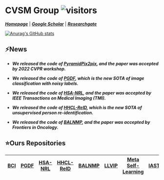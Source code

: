 # CVSM Group ![visitors](https://visitor-badge.glitch.me/badge?page_id=bupt-ai-cz/bupt-ai-cz)

[***Homepage***](https://teacher.bupt.edu.cn/zhuchuang/en/index.htm) | [***Google Scholar***](https://scholar.google.com/citations?hl=zh-CN&user=FuCo7AkAAAAJ&view_op=list_works) | [***Researchgate***](https://www.researchgate.net/profile/Chuang_Zhu)


[![Anurag's GitHub stats](https://github-readme-stats.vercel.app/api?username=bupt-ai-cz&show_icons=true)](https://github.com/anuraghazra/github-readme-stats)

## ⚡News

- ***We released the code of [PyramidPix2pix](https://github.com/bupt-ai-cz/BCI), and the paper was accepted by 2022 CVPR workshop.***

- ***We released the code of [PGDF](https://github.com/bupt-ai-cz/PGDF), which is the new SOTA of image classification with noisy labels.***

- ***We released the code of [HSA-NRL](https://github.com/bupt-ai-cz/HSA-NRL), and the paper was accepted by IEEE Transactions on Medical Imaging (TMI).***

- ***We released the code of [HHCL-ReID](https://github.com/bupt-ai-cz/HHCL-ReID), which is the new SOTA of unsupervised person re-identification.***

- ***We released the code of [BALNMP](https://github.com/bupt-ai-cz/BALNMP), and the paper was accepted by Frontiers in Oncology.***

## ⭐Ours Repositories

[BCI](https://github.com/bupt-ai-cz/BCI) | [PGDF](https://github.com/bupt-ai-cz/PGDF) | [HSA-NRL](https://github.com/bupt-ai-cz/HSA-NRL) | [HHCL-ReID](https://github.com/bupt-ai-cz/HHCL-ReID) | [BALNMP](https://github.com/bupt-ai-cz/BALNMP) | [LLVIP](https://github.com/bupt-ai-cz/LLVIP) | [Meta Self-Learning](https://github.com/bupt-ai-cz/Meta-SelfLearning) | [IAST](https://github.com/bupt-ai-cz/IAST-ECCV2020) | [CAC-UNet](https://github.com/bupt-ai-cz/CAC-UNet-DigestPath2019) |
| :------------------------------------------:| :------------------------------------------: | :------------------------------------------------: | ---------------------------------------------------- | :------------------------------------------: | :----------------------------------------------------------: | :-------------------------------------------------: | :----------------------------------------------------------: | :----------------------------------------------------------: |
